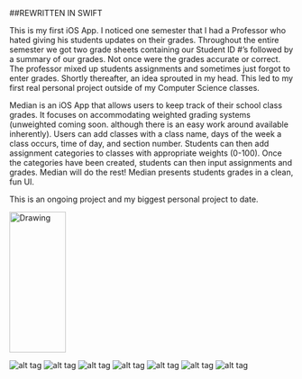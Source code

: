 ##REWRITTEN IN SWIFT

This is my first iOS App. I noticed one semester that I had a Professor who hated giving his students updates on their grades. Throughout the entire semester we got two grade sheets containing our Student ID #’s followed by a summary of our grades. Not once were the grades accurate or correct. The professor mixed up students assignments and sometimes just forgot to enter grades. Shortly thereafter, an idea sprouted in my head. This led to my first real personal project outside of my Computer Science classes. 

Median is an iOS App that allows users to keep track of their school class grades. It focuses on accommodating weighted grading systems (unweighted coming soon. although there is an easy work around available inherently). Users can add classes with a class name, days of the week a class occurs, time of day, and section number. Students can then add assignment categories to classes with appropriate weights (0-100). Once the categories have been created, students can then input assignments and grades. Median will do the rest! Median presents students grades in a clean, fun UI.

This is an ongoing project and my biggest personal project to date.

<img src="http://i.imgur.com/j9afSd4.png" alt="Drawing" style="height: 250px; width: 100px;"/>

![alt tag](http://i.imgur.com/j9afSd4.png)
![alt tag](http://i.imgur.com/2XAB1cc.png)
![alt tag](http://i.imgur.com/UmFiFyv.png)
![alt tag](http://i.imgur.com/P4oGM8V.png)
![alt tag](http://i.imgur.com/tB7O428.png)
![alt tag](http://i.imgur.com/wbvaxho.png)
![alt tag](http://i.imgur.com/jDmSwnx.png)